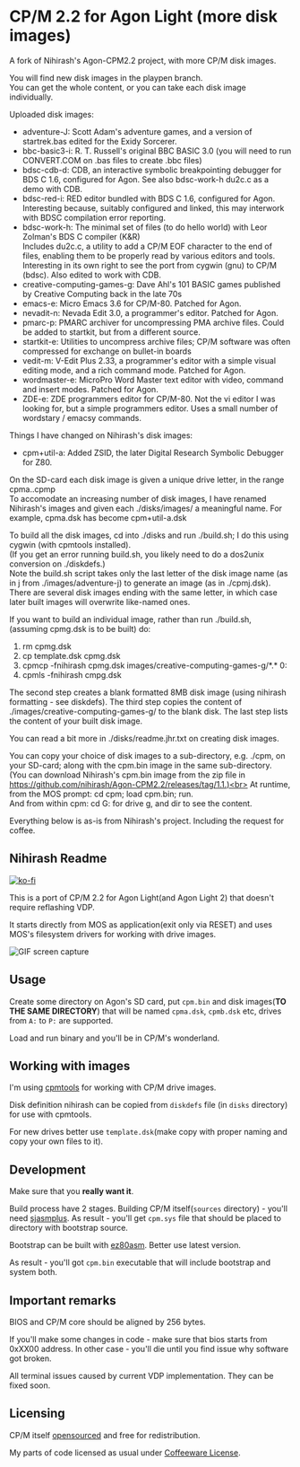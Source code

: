 # CP/M 2.2 for Agon Light (more disk images)

A fork of Nihirash's Agon-CPM2.2 project, with more CP/M disk images.<p>

You will find new disk images in the playpen branch.<br>
You can get the whole content, or you can take each disk image individually.<p>

Uploaded disk images:<br>
<ul>
  <li>adventure-J:   Scott Adam's adventure games, and a version of startrek.bas edited for the Exidy 
                     Sorcerer.</li>
  <li>bbc-basic3-i:  R. T. Russell's original BBC BASIC 3.0 (you will need to run CONVERT.COM on .bas 
                     files to create .bbc files)</li>
  <li>bdsc-cdb-d:    CDB, an interactive symbolic breakpointing debugger for BDS C 1.6, configured for
                     Agon. See also bdsc-work-h du2c.c as a demo with CDB.</li>
  <li>bdsc-red-i:    RED editor bundled with BDS C 1.6, configured for Agon.<br>
                     Interesting because, suitably configured and linked, this may interwork with BDSC compilation error reporting.</li>
  <li>bdsc-work-h:   The minimal set of files (to do hello world) with Leor Zolman's BDS C compiler 
                     (K&R)</br>
                     Includes du2c.c, a utility to add a CP/M EOF character to the end of files, enabling them to be properly read by various editors and tools. Interesting in its own right to see the port from cygwin (gnu) to CP/M (bdsc). Also edited to
                     work with CDB.</li>
  <li>creative-computing-games-g:  Dave Ahl's 101 BASIC games published by Creative Computing back in
                     the late 70s</li>
  <li>emacs-e:       Micro Emacs 3.6 for CP/M-80. Patched for Agon.</li>
  <li>nevadit-n:     Nevada Edit 3.0, a programmer's editor. Patched for Agon.</li>
  <li>pmarc-p:       PMARC archiver for uncompressing PMA archive files. Could be added to startkit, 
                     but from a different source.</li>
  <li>startkit-e:    Utilities to uncompress archive files; CP/M software was often compressed for 
                     exchange on bullet-in boards</li>
  <li>vedit-m:       V-Edit Plus 2.33, a programmer's editor with a simple visual editing mode, and a 
                     rich command mode. Patched for Agon.</li>
  <li>wordmaster-e:  MicroPro Word Master text editor with video, command and insert modes. Patched 
                     for Agon.</li>
  <li>ZDE-e:         ZDE programmers editor for CP/M-80. Not the vi editor I was looking for, but a 
                     simple programmers editor. Uses a small number of wordstary / emacsy commands. 
</ul>

Things I have changed on Nihirash's disk images:<br>
<ul>
  <li>cpm+util-a:    Added ZSID, the later Digital Research Symbolic Debugger for Z80.</li>
</ul>

On the SD-card each disk image is given a unique drive letter, in the range cpma..cpmp<br>
To accomodate an increasing number of disk images, I have renamed Nihirash's images and given each ./disks/images/ a meaningful name. For example, cpma.dsk has become cpm+util-a.dsk<p>

To build all the disk images, cd into ./disks and run ./build.sh; I do this using cygwin (with cpmtools installed).<br>
(If you get an error running build.sh, you likely need to do a dos2unix conversion on ./diskdefs.)<br>
Note the build.sh script takes only the last letter of the disk image name (as in j from ./images/adventure-j) to generate an image (as in ./cpmj.dsk).<br>
There are several disk images ending with the same letter, in which case later built images will overwrite like-named ones.<p>

If you want to build an individual image, rather than run ./build.sh, (assuming cpmg.dsk is to be built) do:
<ol>
  <li>rm cpmg.dsk</li>
  <li>cp template.dsk cpmg.dsk</li>
  <li>cpmcp -fnihirash cpmg.dsk images/creative-computing-games-g/*.* 0:</li>
  <li>cpmls -fnihirash cmpg.dsk</li>
</ol>
The second step creates a blank formatted 8MB disk image (using nihirash formatting - see diskdefs). The third step copies the content of ./images/creative-computing-games-g/ to the blank disk. The last step lists the content of your built disk image.<p>

You can read a bit more in ./disks/readme.jhr.txt on creating disk images.<p>

You can copy your choice of disk images to a sub-directory, e.g. ./cpm, on your SD-card; along with the cpm.bin image in the same sub-directory.<br>
(You can download Nihirash's cpm.bin image from the zip file in https://github.com/nihirash/Agon-CPM2.2/releases/tag/1.1.)<br>
At runtime, from the MOS prompt: cd cpm; load cpm.bin; run.<br>
And from within cpm: cd G: for drive g, and dir to see the content.<p>

Everything below is as-is from Nihirash's project. Including the request for coffee.<p>

## Nihirash Readme

[![ko-fi](https://ko-fi.com/img/githubbutton_sm.svg)](https://ko-fi.com/D1D6JVS74)

This is a port of CP/M 2.2 for Agon Light(and Agon Light 2) that doesn't require reflashing VDP.

It starts directly from MOS as application(exit only via RESET) and uses MOS's filesystem drivers for working with drive images.

![GIF screen capture](doc/cpm.gif)

## Usage

Create some directory on Agon's SD card, put `cpm.bin` and disk images(**TO THE SAME DIRECTORY**) that will be named `cpma.dsk`, `cpmb.dsk` etc, drives from `A:` to `P:` are supported.

Load and run binary and you'll be in CP/M's wonderland.

## Working with images

I'm using [cpmtools](https://github.com/lipro-cpm4l/cpmtools) for working with CP/M drive images.

Disk definition nihirash can be copied from `diskdefs` file (in `disks` directory) for use with cpmtools.

For new drives better use `template.dsk`(make copy with proper naming and copy your own files to it).

## Development

Make sure that you **really want it**.

Build process have 2 stages. Building CP/M itself(`sources` directory) - you'll need [sjasmplus](https://github.com/z00m128/sjasmplus). As result - you'll get `cpm.sys` file that should be placed to directory with bootstrap source.

Bootstrap can be built with [ez80asm](https://github.com/envenomator/agon-ez80asm). Better use latest version.

As result - you'll got `cpm.bin` executable that will include bootstrap and system both.

## Important remarks

BIOS and CP/M core should be aligned by 256 bytes.

If you'll make some changes in code - make sure that bios starts from 0xXX00 address. In other case - you'll die until you find issue why software got broken.

All terminal issues caused by current VDP implementation. They can be fixed soon.

## Licensing

CP/M itself [opensourced](https://www.theregister.com/2001/11/26/cp_m_collection_is_back/) and free for redistribution.

My parts of code licensed as usual under [Coffeeware License](LICENSE).
